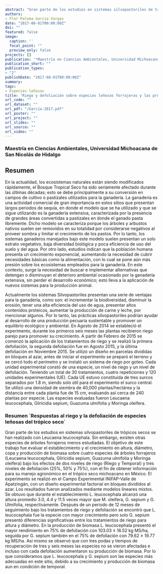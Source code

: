 ```yaml
---
abstract: "Gran parte de los estudios en sistemas silvopastoriles de trópicos secos se han realizado con Leucaena leucocephala. Sin embargo, existen otras especies de árboles forrajeros menos estudiadas. El objetivo de este trabajo fue evaluar el establecimiento y el crecimiento en altura, diámetro, copa y producción de biomasa sobre cuatro especies de árboles forrajeros (Leucaena leucocephala, Gliricidia sepium, Guazuma ulmifolia y Moringa oleifera) bajo los efectos de dos niveles de riego (Riego y Temporal) y tres niveles de defoliación (25%, 50% y 75%), con el fin de obtener información para su manejo agronómico en el trópico seco michoacano en México. El experimento se realizó en el Campo Experimental INIFAP-Valle de Apatzingán, con un diseño experimental factorial en bloques divididos al azar. Los resultados fueron analizados mediante modelos lineares mixtos. Se obtuvo que durante el establecimiento L. leucocephala alcanzó una altura promedio 3.0, 4.4 y 11.5 veces mayor que M. oleífera, G. sepium y G. Ulmifolia, respectivamente. Después de un periodo de 12 meses de seguimiento bajo los tratamientos de riego y defoliación se encontró que L. leucocephala fue la especie con mayor crecimiento pero solo G. sepium presentó diferencias significativas entre los tratamientos de riego para altura y diámetro. En la producción de biomasa L. leucocephala presentó el mayor rendimiento en 75% de defoliación con 103.03 ± 16.52 kg MS/ha, seguida por G. sepium también en el 75% de defoliación con 79.62 ± 19.77 kg MS/ha. Así mismo se observó que con tres podas y tiempos de recuperación de tres y seis meses las especies no se vieron afectadas e incluso con cada defoliación aumentaron su producción de biomasa. Por lo que consideramos que L. leucocephala y G. sepium son las especies más adecuadas en este sitio, debido a su crecimiento y producción de biomasa aun en condición de temporal."
authors:
- Flor Paloma García Vargas 
date: "2017-08-01T00:00:00Z"
doi: ""
featured: false
image:
  caption: ''
  focal_point: ""
  preview_only: false
projects: []
publication: '*Maestría en Ciencias Ambientales, Universidad Michoacana de San Nicolás de Hidalgo*'
publication_short: ""
publication_types:
- "2"
publishDate: "2017-08-01T00:00:00Z"
summary: 
tags:
- Especies leñosas
title: "Riego y defoliación sobre especies leñosas forrajeras y las propiedades del suelo en el trópico seco de Michoacán"
url_code: ""
url_dataset: ""
url_pdf: "/García-2017.pdf"
url_poster: ""
url_project: ""
url_slides: ""
url_source: ""
url_video: ""
---
```

### Maestría en Ciencias Ambientales, Universidad Michoacana de San Nicolás de Hidalgo

## Resumen
En la actualidad, los ecosistemas naturales están siendo modificados rápidamente, el Bosque Tropical Seco ha sido seriamente afectado durante las últimas décadas; esto se debe principalmente a su conversión en campos de cultivo o pastizales utilizados para la ganadería. La ganadería es una actividad comercial de gran importancia en estos sitios que presentan largos periodos de sequía, en donde el modelo que se ha utilizado y que se sigue utilizando es la ganadería extensiva, caracterizada por la presencia de grandes áreas convertidas a pastizales en donde el ganado pasta libremente. Dicho modelo se caracteriza porque los árboles y arbustos nativos suelen ser removidos en su totalidad por considerarse negativos al proveer sombra y limitar el crecimiento de los pastos. Por lo tanto, los sistemas ganaderos manejados bajo este modelo suelen presentan un solo estrato vegetativo, baja diversidad biológica y poca eficiencia de uso del suelo y del agua. Por otro lado, estudios indican que la población humana presenta un crecimiento exponencial, aumentando la necesidad de cubrir necesidades básicas como la alimentación, con lo cual se pone aún más presión sobre los ecosistemas empleados para la ganadería. En este contexto, surge la necesidad de buscar e implementar alternativas que detengan o disminuyan el deterioro ambiental ocasionado por la ganadería extensiva, sin perder el desarrollo económico; esto lleva a la aplicación de nuevos sistemas para la producción animal.

Actualmente los sistemas Silvopastoriles presentan una serie de ventajas para la ganadería, como son: el incrementar la biodiversidad, disminuir la erosión, tener una alta eficiencia del uso de agua, presentar altos contenidos proteicos, aumentar la producción de carne y leche, por mencionar algunos. Por lo tanto, las prácticas silvopastoriles podrían ayudar al desarrollo de una producción pecuaria sustentable y promover un equilibrio ecológico y ambiental. En Agosto de 2014 se estableció el experimento, durante los primeros seis meses las plantas recibieron riego parejo para promover su crecimiento. A partir de Febrero de 2015 se comenzó la aplicación de los tratamientos de riego y se realizó la primera defoliación, la segunda defoliación fue en Agosto 2015, y la última defoliación en Noviembre 2015.
Se utilizó un diseño en parcelas divididas en bloques al azar, antes de iniciar el experimento se preparó el terreno y se cercó todo el perímetro y se instaló un sistema de riego por goteo. Cada unidad experimental constó de una especie, un nivel de riego y un nivel de defoliación. Teniendo un total de 30 tratamientos, cuatro repeticiones y 120 unidades experimentales (UE). Cada UE estuvo constituida de tres surcos separados por 1.8 m, siendo solo útil para el experimento el surco central. Se utilizó una densidad de siembra de 40,000 plantas/hectárea y la distancia entre cada planta fue de 15 cm, evaluando así cerca de 240 plantas por especie. Las especies evaluadas fueron Leucaena leucocephala, Gliricidia sepium, Guazuma ulmifolia y Moringa oleifera.

### Resumen ´Respuestas al riego y la defoliación de especies leñosas del trópico seco´

Gran parte de los estudios en sistemas silvopastoriles de trópicos secos se han realizado con Leucaena leucocephala. Sin embargo, existen otras especies de árboles forrajeros menos estudiadas. El objetivo de este trabajo fue evaluar el establecimiento y el crecimiento en altura, diámetro, copa y producción de biomasa sobre cuatro especies de árboles forrajeros (Leucaena leucocephala, Gliricidia sepium, Guazuma ulmifolia y Moringa oleifera) bajo los efectos de dos niveles de riego (Riego y Temporal) y tres niveles de defoliación (25%, 50% y 75%), con el fin de obtener información para su manejo agronómico en el trópico seco michoacano en México. El experimento se realizó en el Campo Experimental INIFAP-Valle de Apatzingán, con un diseño experimental factorial en bloques divididos al azar. Los resultados fueron analizados mediante modelos lineares mixtos. Se obtuvo que durante el establecimiento L. leucocephala alcanzó una altura promedio 3.0, 4.4 y 11.5 veces mayor que M. oleífera, G. sepium y G. Ulmifolia, respectivamente. Después de un periodo de 12 meses de seguimiento bajo los tratamientos de riego y defoliación se encontró que L. leucocephala fue la especie con mayor crecimiento pero solo G. sepium presentó diferencias significativas entre los tratamientos de riego para altura y diámetro. En la producción de biomasa L. leucocephala presentó el mayor rendimiento en 75% de defoliación con 103.03 ± 16.52 kg MS/ha, seguida por G. sepium también en el 75% de defoliación con 79.62 ± 19.77 kg MS/ha. Así mismo se observó que con tres podas y tiempos de recuperación de tres y seis meses las especies no se vieron afectadas e incluso con cada defoliación aumentaron su producción de biomasa. Por lo que consideramos que L. leucocephala y G. sepium son las especies más adecuadas en este sitio, debido a su crecimiento y producción de biomasa aun en condición de temporal.